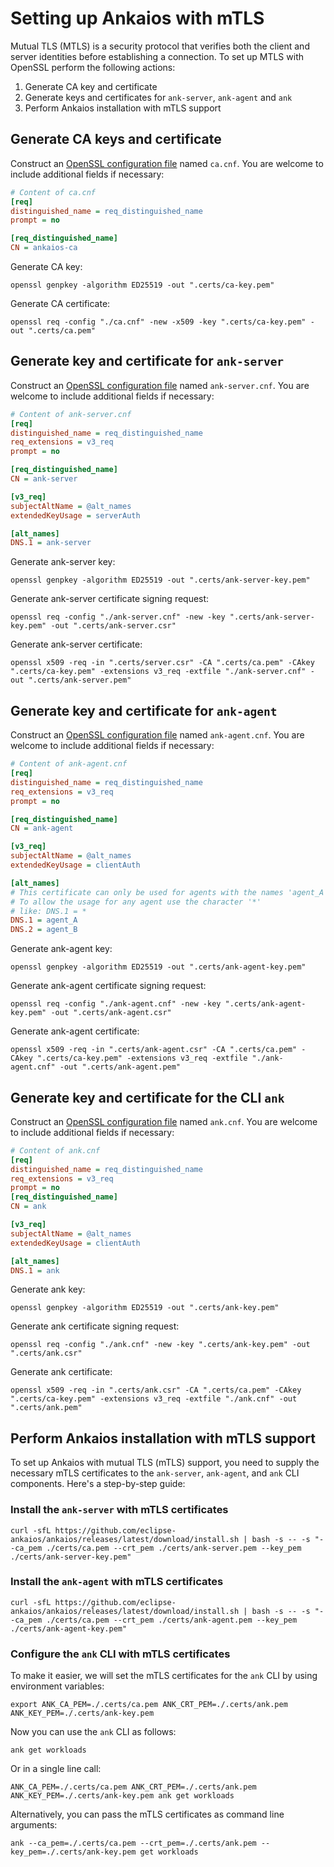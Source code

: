 # Setting up Ankaios with mTLS

 Mutual TLS (MTLS) is a security protocol that verifies both the client and server identities before establishing a connection. To set up MTLS with OpenSSL perform the following actions:

1. Generate CA key and certificate
2. Generate keys and certificates for `ank-server`, `ank-agent` and `ank`
3. Perform Ankaios installation with mTLS support

## Generate CA keys and certificate

Construct an [OpenSSL configuration file](https://www.openssl.org/docs/manmaster/man5/config.html) named `ca.cnf`. You are welcome to include additional fields if necessary:

```ini
# Content of ca.cnf
[req]
distinguished_name = req_distinguished_name
prompt = no

[req_distinguished_name]
CN = ankaios-ca
```

Generate CA key:

```shell
openssl genpkey -algorithm ED25519 -out ".certs/ca-key.pem"
```

Generate CA certificate:

```shell
openssl req -config "./ca.cnf" -new -x509 -key ".certs/ca-key.pem" -out ".certs/ca.pem"
```

## Generate key and certificate for `ank-server`

Construct an [OpenSSL configuration file](https://www.openssl.org/docs/manmaster/man5/config.html) named `ank-server.cnf`. You are welcome to include additional fields if necessary:

```ini
# Content of ank-server.cnf
[req]
distinguished_name = req_distinguished_name
req_extensions = v3_req
prompt = no

[req_distinguished_name]
CN = ank-server

[v3_req]
subjectAltName = @alt_names
extendedKeyUsage = serverAuth

[alt_names]
DNS.1 = ank-server
```

Generate ank-server key:

```shell
openssl genpkey -algorithm ED25519 -out ".certs/ank-server-key.pem"
```

Generate ank-server certificate signing request:

```shell
openssl req -config "./ank-server.cnf" -new -key ".certs/ank-server-key.pem" -out ".certs/ank-server.csr"
```

Generate ank-server certificate:

```shell
openssl x509 -req -in ".certs/server.csr" -CA ".certs/ca.pem" -CAkey ".certs/ca-key.pem" -extensions v3_req -extfile "./ank-server.cnf" -out ".certs/ank-server.pem"
```

## Generate key and certificate for `ank-agent`

Construct an [OpenSSL configuration file](https://www.openssl.org/docs/manmaster/man5/config.html) named `ank-agent.cnf`. You are welcome to include additional fields if necessary:

```ini
# Content of ank-agent.cnf
[req]
distinguished_name = req_distinguished_name
req_extensions = v3_req
prompt = no

[req_distinguished_name]
CN = ank-agent

[v3_req]
subjectAltName = @alt_names
extendedKeyUsage = clientAuth

[alt_names]
# This certificate can only be used for agents with the names 'agent_A' or 'agent_B'
# To allow the usage for any agent use the character '*'
# like: DNS.1 = *
DNS.1 = agent_A
DNS.2 = agent_B

```

Generate ank-agent key:

```shell
openssl genpkey -algorithm ED25519 -out ".certs/ank-agent-key.pem"
```

Generate ank-agent certificate signing request:

```shell
openssl req -config "./ank-agent.cnf" -new -key ".certs/ank-agent-key.pem" -out ".certs/ank-agent.csr"
```

Generate ank-agent certificate:

```shell
openssl x509 -req -in ".certs/ank-agent.csr" -CA ".certs/ca.pem" -CAkey ".certs/ca-key.pem" -extensions v3_req -extfile "./ank-agent.cnf" -out ".certs/ank-agent.pem"
```

## Generate key and certificate for the CLI `ank`

Construct an [OpenSSL configuration file](https://www.openssl.org/docs/manmaster/man5/config.html) named `ank.cnf`. You are welcome to include additional fields if necessary:

```ini
# Content of ank.cnf
[req]
distinguished_name = req_distinguished_name
req_extensions = v3_req
prompt = no
[req_distinguished_name]
CN = ank

[v3_req]
subjectAltName = @alt_names
extendedKeyUsage = clientAuth

[alt_names]
DNS.1 = ank

```

Generate ank key:

```shell
openssl genpkey -algorithm ED25519 -out ".certs/ank-key.pem"
```

Generate ank certificate signing request:

```shell
openssl req -config "./ank.cnf" -new -key ".certs/ank-key.pem" -out ".certs/ank.csr"
```

Generate ank certificate:

```shell
openssl x509 -req -in ".certs/ank.csr" -CA ".certs/ca.pem" -CAkey ".certs/ca-key.pem" -extensions v3_req -extfile "./ank.cnf" -out ".certs/ank.pem"
```

## Perform Ankaios installation with mTLS support

To set up Ankaios with mutual TLS (mTLS) support, you need to supply the necessary mTLS certificates to the `ank-server`, `ank-agent`, and `ank` CLI components. Here's a step-by-step guide:

### Install the `ank-server` with mTLS certificates

```shell
curl -sfL https://github.com/eclipse-ankaios/ankaios/releases/latest/download/install.sh | bash -s -- -s "--ca_pem ./certs/ca.pem --crt_pem ./certs/ank-server.pem --key_pem ./certs/ank-server-key.pem"
```

### Install the `ank-agent` with mTLS certificates

```shell
curl -sfL https://github.com/eclipse-ankaios/ankaios/releases/latest/download/install.sh | bash -s -- -s "--ca_pem ./certs/ca.pem --crt_pem ./certs/ank-agent.pem --key_pem ./certs/ank-agent-key.pem"
```

### Configure the `ank` CLI with mTLS certificates

To make it easier, we will set the mTLS certificates for the `ank` CLI by using environment variables:

```shell
export ANK_CA_PEM=./.certs/ca.pem ANK_CRT_PEM=./.certs/ank.pem ANK_KEY_PEM=./.certs/ank-key.pem
```

Now you can use the `ank` CLI as follows:

```shell
ank get workloads
```

Or in a single line call:

```shell
ANK_CA_PEM=./.certs/ca.pem ANK_CRT_PEM=./.certs/ank.pem ANK_KEY_PEM=./.certs/ank-key.pem ank get workloads
```

Alternatively, you can pass the mTLS certificates as command line arguments:

```shell
ank --ca_pem=./.certs/ca.pem --crt_pem=./.certs/ank.pem --key_pem=./.certs/ank-key.pem get workloads
```
